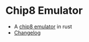# Chip8 Emulator

- A [chip8 emulator](https://en.wikipedia.org/wiki/CHIP-8) in rust 
- [Changelog](https://github.com/gthvn1/chip8-emulator/blob/master/changelog.md)
